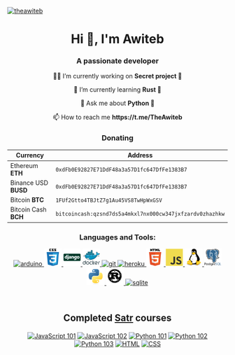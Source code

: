 <a href="https://github.com/TheAwiteb">
  <p align="left"> <img src="https://komarev.com/ghpvc/?username=theawiteb&label=Profile%20views&color=blueviolet&style=flat" alt="theawiteb" /> </p>
</a>

<h1 align="center">Hi 👋, I'm Awiteb</h1>
<h3 align="center">A passionate developer</h3>

<div align="center">

<p>👨‍💻 I’m currently working on <b>Secret project 👀</b></p>
<p>🌱 I’m currently learning <b>Rust 🦀 </b></p>
<p>💬 Ask me about <b>Python 🐍 </b></p>
<p>📫 How to reach me <b>https://t.me/TheAwiteb</b></p>

<h3>Donating</h3>
<table>
    <thead>
        <tr>
            <th>Currency</th>
            <th>Address</th>
        </tr>
    </thead>
    <tbody>
        <tr>
            <td>Ethereum <strong>ETH</strong></td>
            <td><code>0xdFb0E92827E71DdF48a3a57D1fc647DfFe1383B7</code></td>
        </tr>
        <tr>
            <td>Binance USD <strong>BUSD</strong></td>
            <td><code>0xdFb0E92827E71DdF48a3a57D1fc647DfFe1383B7</code></td>
        </tr>
        <tr>
            <td>Bitcoin <strong>BTC</strong></td>
            <td><code>1FUf2Gtto4TBJtZ7g1Au45VS8TwHpWxGSV</code></td>
        </tr>
        <tr>
            <td>Bitcoin Cash <strong>BCH</strong></td>
            <td><code>bitcoincash:qzsnd7ds5a4mkxl7nx000cw347jxfzardv0zhazhkw</code></td>
        </tr>
    </tbody>
</table>

<h3>Languages and Tools:</h3>
<p align="center"> <a href="https://www.arduino.cc/" target="_blank"> <img src="https://cdn.worldvectorlogo.com/logos/arduino-1.svg" alt="arduino" width="40" height="40"/> </a> <a href="https://www.w3schools.com/css/" target="_blank"> <img src="https://raw.githubusercontent.com/devicons/devicon/master/icons/css3/css3-original-wordmark.svg" alt="css3" width="40" height="40"/> </a> <a href="https://www.djangoproject.com/" target="_blank"> <img src="https://raw.githubusercontent.com/devicons/devicon/master/icons/django/django-original.svg" alt="django" width="40" height="40"/> </a> <a href="https://www.docker.com/" target="_blank"> <img src="https://raw.githubusercontent.com/devicons/devicon/master/icons/docker/docker-original-wordmark.svg" alt="docker" width="40" height="40"/> </a> <a href="https://git-scm.com/" target="_blank"> <img src="https://www.vectorlogo.zone/logos/git-scm/git-scm-icon.svg" alt="git" width="40" height="40"/> </a> <a href="https://heroku.com" target="_blank"> <img src="https://www.vectorlogo.zone/logos/heroku/heroku-icon.svg" alt="heroku" width="40" height="40"/> </a> <a href="https://www.w3.org/html/" target="_blank"> <img src="https://raw.githubusercontent.com/devicons/devicon/master/icons/html5/html5-original-wordmark.svg" alt="html5" width="40" height="40"/> </a> <a href="https://developer.mozilla.org/en-US/docs/Web/JavaScript" target="_blank"> <img src="https://raw.githubusercontent.com/devicons/devicon/master/icons/javascript/javascript-original.svg" alt="javascript" width="40" height="40"/> </a> <a href="https://www.linux.org/" target="_blank"> <img src="https://raw.githubusercontent.com/devicons/devicon/master/icons/linux/linux-original.svg" alt="linux" width="40" height="40"/> </a> <a href="https://www.postgresql.org" target="_blank"> <img src="https://raw.githubusercontent.com/devicons/devicon/master/icons/postgresql/postgresql-original-wordmark.svg" alt="postgresql" width="40" height="40"/> </a> <a href="https://www.python.org" target="_blank"> <img src="https://raw.githubusercontent.com/devicons/devicon/master/icons/python/python-original.svg" alt="python" width="40" height="40"/> </a> <a href="https://www.rust-lang.org" target="_blank"> <img src="https://raw.githubusercontent.com/devicons/devicon/master/icons/rust/rust-plain.svg" alt="rust" width="40" height="40"/> </a> <a href="https://www.sqlite.org/" target="_blank"> <img src="https://www.vectorlogo.zone/logos/sqlite/sqlite-icon.svg" alt="sqlite" width="40" height="40"/> </a> </p>
</div>
<br>

<h2 align='center'>Completed <a href='https://Satr.codes'>Satr</a> courses</h2>

<div align='center'><a target='_blank' href='https://satr.codes/courses/MxhtosVATL/view'><img align='center' alt='JavaScript 101' src='https://assets.safcsp.cloud/badges/badges-44.png' width='90' height='90'/></a>
<a target='_blank' href='https://satr.codes/courses/lnCDammOOq/view'><img align='center' alt='JavaScript 102' src='https://assets.safcsp.cloud/badges/badges-44.png' width='90' height='90'/></a>
<a target='_blank' href='https://satr.codes/courses/rRUQyVDkwQ/view'><img align='center' alt='Python 101' src='https://assets.safcsp.cloud/badges/badges-45.png' width='90' height='90'/></a>
<a target='_blank' href='https://satr.codes/courses/VIvMvhyCiV/view'><img align='center' alt='Python 102' src='https://assets.safcsp.cloud/badges/badges-45.png' width='90' height='90'/></a>
<a target='_blank' href='https://satr.codes/courses/MvNhowmHeB/view'><img align='center' alt='Python 103' src='https://assets.safcsp.cloud/badges/badges-45.png' width='90' height='90'/></a>
<a target='_blank' href='https://satr.codes/courses/CATspNvVjT/view'><img align='center' alt='HTML' src='https://assets.safcsp.cloud/badges/badges-54.png' width='90' height='90'/></a>
<a target='_blank' href='https://satr.codes/courses/hNUwyBUKmF/view'><img align='center' alt='CSS' src='https://assets.safcsp.cloud/badges/badges-53.png' width='90' height='90'/></a>

</div>




